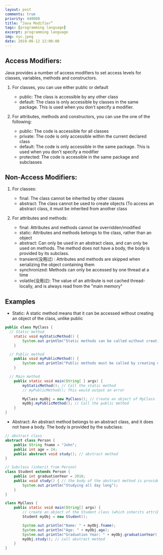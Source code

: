 ```yaml
---
layout: post
comments: true
priority: 440000
title: “Java Modifier”
tags: [programming language]
excerpt: programming language
img: nyc.jpeg
date: 2019-06-12 12:00:00
---
```


## Access Modifiers:
Java provides a number of access modifiers to set access levels for classes, variables, methods and constructors.
1. For classes, you can use either public or default
    * public: The class is accessible by any other class
    * default: The class is only accessible by classes in the same package. This is used when you don't specify a modifier.

2. For attributes, methods and constructors, you can use the one of the following:
    * public: The code is accessible for all classes
    * private: The code is only accessible within the current declared class
    * default: The code is only accessible in the same package. This is used when you don't specify a modifier
    * protected: The code is accessible in the same package and subclasses

## Non-Access Modifiers:
1. For classes:
    * final: The class cannot be inherited by other classes 
    * abstract: The class cannot be used to create objects (To access an abstract class, it must be inherited from another class

2. For attributes and methods:
    * final: Attributes and methods cannot be overridden/modified
    * static: Attributes and methods belongs to the class, rather than an object
    * abstract: Can only be used in an abstract class, and can only be used on methods. The method does not have a body, the body is provided by its subclass.
    * transient(没用过) : Attributes and methods are skipped when serializing the object containing them
    * synchronized: Methods can only be accessed by one thread at a time
    * volatile(没用过): The value of an attribute is not cached thread-locally, and is always read from the "main memory"

## Examples

* Static: A static method means that it can be accessed without creating an object of the class, unlike public
```java
public class MyClass {
  // Static method
    static void myStaticMethod() {
        System.out.println("Static methods can be called without creating objects");
    }

  // Public method
    public void myPublicMethod() {
        System.out.println("Public methods must be called by creating objects");
    }

  // Main method
    public static void main(String[ ] args) {
        myStaticMethod(); // Call the static method
        // myPublicMethod(); This would output an error

        MyClass myObj = new MyClass(); // Create an object of MyClass
        myObj.myPublicMethod(); // Call the public method
    }
}
```

* Abstract: An abstract method belongs to an abstract class, and it does not have a body. The body is provided by the subclass:

```java
// abstract class
abstract class Person {
    public String fname = "John";
    public int age = 24;
    public abstract void study(); // abstract method 
}

// Subclass (inherit from Person)
class Student extends Person {
    public int graduationYear = 2018;
    public void study() { // the body of the abstract method is provided here
        System.out.println("Studying all day long");
    }
}

class MyClass {
    public static void main(String[] args) {
        // create an object of the Student class (which inherits attributes and methods from Person)
        Student myObj = new Student(); 

        System.out.println("Name: " + myObj.fname);
        System.out.println("Age: " + myObj.age);
        System.out.println("Graduation Year: " + myObj.graduationYear);
        myObj.study(); // call abstract method
    }
}
```




